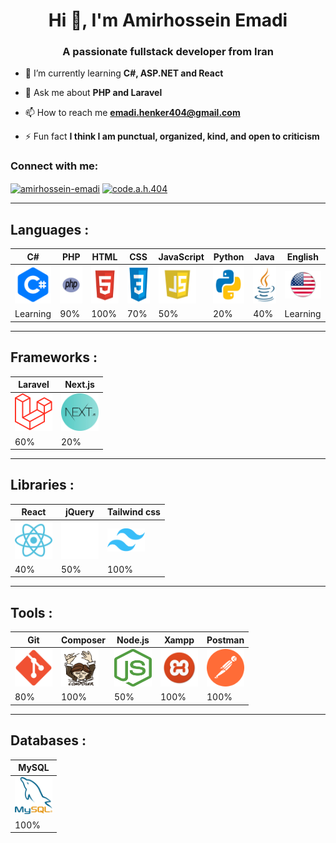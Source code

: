 <h1 align="center">Hi 👋, I'm Amirhossein Emadi</h1>
<h3 align="center">A passionate fullstack developer from Iran</h3>

- 🌱 I’m currently learning **C#, ASP.NET and React**

- 💬 Ask me about **PHP and Laravel**

- 📫 How to reach me **emadi.henker404@gmail.com**

- ⚡ Fun fact **I think I am punctual, organized, kind, and open to criticism**

<h3 align="left">Connect with me:</h3>
<p align="left">
<a href="https://stackoverflow.com/users/22668974" target="blank"><img align="center" src="https://raw.githubusercontent.com/rahuldkjain/github-profile-readme-generator/master/src/images/icons/Social/stack-overflow.svg" alt="amirhossein-emadi" height="30" width="40" /></a>
<a href="https://instagram.com/code.a.h.404" target="blank"><img align="center" src="https://raw.githubusercontent.com/rahuldkjain/github-profile-readme-generator/master/src/images/icons/Social/instagram.svg" alt="code.a.h.404" height="30" width="40" /></a></p>

---

## Languages :

| C#                                                                         | PHP                                                                  | HTML                                                                    | CSS                                                                  | JavaScript                                                                | Python                                                                        | Java                                                                    | English                                                          |
| -------------------------------------------------------------------------- | -------------------------------------------------------------------- | ----------------------------------------------------------------------- | -------------------------------------------------------------------- | ------------------------------------------------------------------------- | ----------------------------------------------------------------------------- | ----------------------------------------------------------------------- | ---------------------------------------------------------------- |
| <img src="cSharpIcon.png" alt="C Sharp" title="C#" width="60" height="60"> | <img src="phpIcon.png" alt="php" title="PHP" width="60" height="60"> | <img src="htmlIcon.png" alt="html" title="HTML" width="60" height="60"> | <img src="cssIcon.png" alt="css" title="CSS" width="60" height="60"> | <img src="jsIcon.png" alt="js" title="JavaScript" width="60" height="60"> | <img src="pythonIcon.png" alt="python" title="Python" width="60" height="60"> | <img src="javaIcon.png" alt="java" title="Java" width="60" height="60"> | <img src="english.png" alt="english" title="English" width="60"> |
| Learning                                                                   | 90%                                                                  | 100%                                                                    | 70%                                                                  | 50%                                                                       | 20%                                                                           | 40%                                                                     | Learning                                                         |

---

## Frameworks :

| Laravel                                                                          | Next.js                                                                         |
| -------------------------------------------------------------------------------- | ------------------------------------------------------------------------------- |
| <img src="laravelIcon.png" alt="laravel" title="Laravel" width="60" height="60"> | <img src="nextJsIcon.webp" alt="next.js" title="NextJs" width="60" height="60"> |
| 60%                                                                              | 20%                                                                             |

---

## Libraries :

| React                                                                       | jQuery                                                                        | Tailwind css                                                                       |
| --------------------------------------------------------------------------- | ----------------------------------------------------------------------------- | ---------------------------------------------------------------------------------- |
| <img src="reactIcon.webp" alt="react" title="React" width="60" height="60"> | <img src="jqueryIcon.png" alt="jQuery" title="JQuery" width="60" height="60"> | <img src="tailwindCssIcon.png" alt="tailwind css" title="Tailwind css" width="60"> |
| 40%                                                                         | 50%                                                                           | 100%                                                                               |

---

## Tools :

| Git                                                                  | Composer                                                                            | Node.js                                                                         | Xampp                                                                      | Postman                                                                          |
| -------------------------------------------------------------------- | ----------------------------------------------------------------------------------- | ------------------------------------------------------------------------------- | -------------------------------------------------------------------------- | -------------------------------------------------------------------------------- |
| <img src="gitIcon.png" alt="git" title="Git" width="60" height="60"> | <img src="composerIcon.png" alt="composer" title="Composer" width="60" height="60"> | <img src="nodejsIcon.png" alt="node.js" title="Node.js" width="60" height="60"> | <img src="xamppIcon.png" alt="xampp" title="Xampp" width="60" height="60"> | <img src="postmanIcon.png" alt="postman" title="Postman" width="60" height="60"> |
| 80%                                                                  | 100%                                                                                | 50%                                                                             | 100%                                                                       | 100%                                                                             |

---

## Databases :

| MySQL                                                                      |
| -------------------------------------------------------------------------- |
| <img src="mysqlIcon.png" alt="mysql" title="MySQL" width="60" height="60"> |
| 100%                                                                       |

